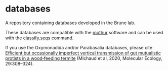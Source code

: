 # databases
A repository containing databases developed in the Brune lab.

These databases are compatible with the [mothur](https://github.com/mothur/mothur/) software and can be used with the [classify.seqs](https://www.mothur.org/wiki/Classify.seqs) command.

If you use the Oxymonadida and/or Parabasalia databases, please cite [Efficient but occasionally imperfect vertical transmission of gut mutualistic protists in a wood‐feeding termite](https://doi.org/10.1111/mec.15322) (Michaud et al, 2020, Molecular Ecology, 29:308–324).

